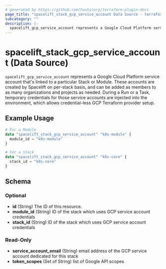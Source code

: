 ```yaml
---
# generated by https://github.com/hashicorp/terraform-plugin-docs
page_title: "spacelift_stack_gcp_service_account Data Source - terraform-provider-spacelift"
subcategory: ""
description: |-
  spacelift_gcp_service_account represents a Google Cloud Platform service account that's linked to a particular Stack or Module. These accounts are created by Spacelift on per-stack basis, and can be added as members to as many organizations and projects as needed. During a Run or a Task, temporary credentials for those service accounts are injected into the environment, which allows credential-less GCP Terraform provider setup.
---
```


# spacelift_stack_gcp_service_account (Data Source)

`spacelift_gcp_service_account` represents a Google Cloud Platform service account that's linked to a particular Stack or Module. These accounts are created by Spacelift on per-stack basis, and can be added as members to as many organizations and projects as needed. During a Run or a Task, temporary credentials for those service accounts are injected into the environment, which allows credential-less GCP Terraform provider setup.

## Example Usage

```terraform
# For a Module
data "spacelift_stack_gcp_service_account" "k8s-module" {
  module_id = "k8s-module"
}

# For a Stack
data "spacelift_stack_gcp_service_account" "k8s-core" {
  stack_id = "k8s-core"
}
```

<!-- schema generated by tfplugindocs -->
## Schema

### Optional

- **id** (String) The ID of this resource.
- **module_id** (String) ID of the stack which uses GCP service account credentials
- **stack_id** (String) ID of the stack which uses GCP service account credentials

### Read-Only

- **service_account_email** (String) email address of the GCP service account dedicated for this stack
- **token_scopes** (Set of String) list of Google API scopes


